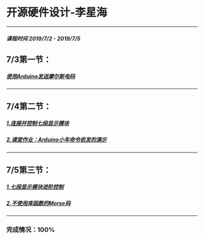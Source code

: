 # 开源硬件设计-李星海
***
##### 课程时间  2019/7/2 - 2019/7/5

## 7/3第一节：
##### [使用Arduino发送摩尔斯电码](https://github.com/bullet46/original-hardware-homework/tree/master/1st-Morse)
---
## 7/4第二节：
##### [1.连接并控制七段显示模块](https://github.com/bullet46/original-hardware-homework/tree/master/1st-Morse/2nd-Digital-display)
##### [2.课堂作业：Arduino小车命令收发的演示](https://github.com/bullet46/original-hardware-homework/tree/master/1st-Morse/2nd-Digital-display/class-homework)
---
## 7/5第三节：
##### [1.七段显示模块进阶控制](https://github.com/bullet46/original-hardware-homework/tree/master/1st-Morse/2nd-Digital-display/3rd-Digital-display-update)
##### [2.不使用库函数的Morse码](https://github.com/bullet46/original-hardware-homework/tree/master/1st-Morse/2nd-Digital-display/4th-Morse-Without-head)
---
### 完成情况：100%
